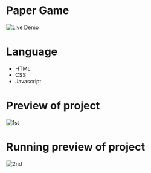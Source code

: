 # Paper Game

[![Live Demo](https://img.shields.io/badge/Live_Demo-Click_Here-brightgreen)](https://harshsfd.github.io/Paper-Game/)

# Language 
- HTML
- CSS
- Javascript

# Preview of project

![1st](https://github.com/Harshsfd/Paper-Game/assets/89222581/d2986310-5c08-455a-a530-67c3a1b82143)  

# Running preview of project

![2nd](https://github.com/Harshsfd/Paper-Game/assets/89222581/3cf5ac57-7742-4184-a607-ad1ec09e5e29)
